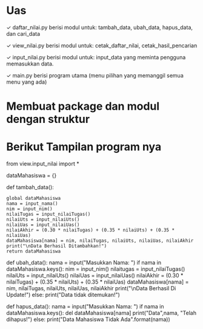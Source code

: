 # Uas

✓ daftar_nilai.py berisi modul untuk: tambah_data, ubah_data, hapus_data, dan cari_data

✓ view_nilai.py berisi modul untuk: cetak_daftar_nilai, cetak_hasil_pencarian

✓ input_nilai.py berisi modul untuk: input_data yang meminta pengguna memasukkan data.

✓ main.py berisi program utama (menu pilihan yang memanggil semua menu yang ada)

# Membuat package dan modul dengan struktur
# Berikut Tampilan program nya

from view.input_nilai import *


dataMahasiswa = {}


def tambah_data():

    global dataMahasiswa
    nama = input_nama()
    nim = input_nim()
    nilaiTugas = input_nilaiTugas()
    nilaiUts = input_nilaiUts()
    nilaiUas = input_nilaiUas()
    nilaiAkhir = (0.30 * nilaiTugas) + (0.35 * nilaiUts) + (0.35 * nilaiUas)
    dataMahasiswa[nama] = nim, nilaiTugas, nilaiUts, nilaiUas, nilaiAkhir
    print("\nData Berhasil Ditambahkan!")
    return dataMahasiswa
def ubah_data():
    nama = input("Masukkan Nama: ")
    if nama in dataMahasiswa.keys():
        nim = input_nim()
        nilaitugas = input_nilaiTugas()
        nilaiUts = input_nilaiUts()
        nilaiUas = input_nilaiUas()
        nilaiAkhir = (0.30 * nilaiTugas) + (0.35 * nilaiUts) + (0.35 * nilaiUas)
        dataMahasiswa[nama] = nim, nilaiTugas, nilaiUts, nilaiUas, nilaiAkhir
        print("\nData Berhasil Di Update!")
    else:
        print("Data tidak ditemukan!")


def hapus_data():
    nama = input("Masukkan Nama:  ")
    if nama in dataMahasiswa.keys():
        del dataMahasiswa[nama]
        print("Data",nama, "Telah dihapus!")
    else:
        print("Data Mahasiswa Tidak Ada".format(nama))
